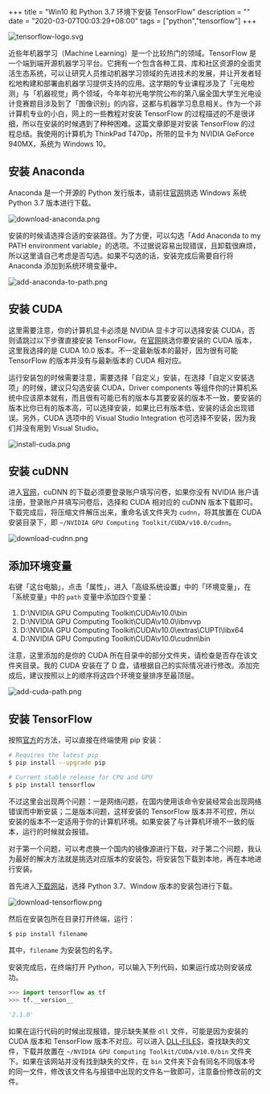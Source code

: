 +++
title = "Win10 和 Python 3.7 环境下安装 TensorFlow"
description = ""
date = "2020-03-07T00:03:29+08:00"
tags = ["python","tensorflow"]
+++

![tensorflow-logo.svg](/images/tensorflow-logo.svg)

近些年机器学习（Machine Learning）是一个比较热门的领域。TensorFlow 是一个端到端开源机器学习平台。它拥有一个包含各种工具、库和社区资源的全面灵活生态系统，可以让研究人员推动机器学习领域的先进技术的发展，并让开发者轻松地构建和部署由机器学习提供支持的应用。这学期的专业课程涉及了「光电检测」与「机器视觉」两个领域，今年年初光电学院公布的第八届全国大学生光电设计竞赛题目涉及到了「图像识别」的内容，这都与机器学习息息相关。作为一个非计算机专业的小白，网上的一些教程对安装 TensorFlow 的过程描述的不是很详细，所以在安装的时候遇到了种种困难。这篇文章即是对安装 TensorFlow 的过程总结。我使用的计算机为 ThinkPad T470p，所带的显卡为 NVIDIA GeForce 940MX，系统为 Windows 10。

## 安装 Anaconda

Anaconda 是一个开源的 Python 发行版本，请前往[官网](https://www.anaconda.com/distribution/#download-section)挑选 Windows 系统 Python 3.7 版本进行下载。

![download-anaconda.png](/images/download-anaconda.png)

安装的时候请选择合适的安装路径。为了方便，可以勾选「Add Anaconda to my PATH environment variable」的选项。不过据说容易出现错误，且卸载很麻烦，所以这里请自己考虑是否勾选。如果不勾选的话，安装完成后需要自行将 Anaconda 添加到系统环境变量中。

![add-anaconda-to-path.png](/images/add-anaconda-to-path.png)

## 安装 CUDA

这里需要注意，你的计算机显卡必须是 NVIDIA 显卡才可以选择安装 CUDA，否则请跳过以下步骤直接安装 TensorFlow。在[官网](https://developer.nvidia.com/cuda-toolkit-archive)挑选你要安装的 CUDA 版本，这里我选择的是 CUDA 10.0 版本。不一定最新版本的最好，因为很有可能 TensorFlow 的版本并没有与最新版本的 CUDA 相对应。

运行安装包的时候需要注意，需要选择「自定义」安装，在选择「自定义安装选项」的时候，建议只勾选安装 CUDA，Driver components 等组件你的计算机系统中应该原本就有，而且很有可能已有的版本与其要安装的版本不一致，要安装的版本比你已有的版本高，可以选择安装，如果比已有版本低，安装的话会出现错误。另外，CUDA 选项中的 Visual Studio Integration 也可选择不安装，因为我们并没有用到 Visual Studio。

![install-cuda.png](/images/install-cuda.png)

## 安装 cuDNN

进入[官网](https://developer.nvidia.com/cudnn)，cuDNN 的下载必须要登录账户填写问卷，如果你没有 NVIDIA 账户请注册，登录账户并填写问卷后，选择和 CUDA 相对应的 cuDNN 版本下载即可。下载完成后，将压缩文件解压出来，重命名该文件夹为 `cudnn`，将其放置在 CUDA 安装目录下，即 `~/NVIDIA GPU Computing Toolkit/CUDA/v10.0/cudnn`。

![download-cudnn.png](/images/download-cudnn.png)

## 添加环境变量

右键「这台电脑」，点击「属性」，进入「高级系统设置」中的「环境变量」，在「系统变量」中的 `path` 变量中添加四个变量：

1. D:\NVIDIA GPU Computing Toolkit\CUDA\v10.0\bin
2. D:\NVIDIA GPU Computing Toolkit\CUDA\v10.0\libnvvp
3. D:\NVIDIA GPU Computing Toolkit\CUDA\v10.0\extras\CUPTI\libx64
4. D:\NVIDIA GPU Computing Toolkit\CUDA\v10.0\cudnn\bin

注意，这里添加的是你的 CUDA 所在目录中的部分文件夹，请检查是否存在该文件夹目录。我的 CUDA 安装在了 D 盘，请根据自己的实际情况进行修改。添加完成后，建议按照以上的顺序将这四个环境变量排序至最顶层。

![add-cuda-path.png](/images/add-cuda-path.png)

## 安装 TensorFlow

按照[官方](https://www.tensorflow.org/install)的方法，可以直接在终端使用 pip 安装：

```sh
# Requires the latest pip
$ pip install --upgrade pip

# Current stable release for CPU and GPU
$ pip install tensorflow
```

不过这里会出现两个问题：一是网络问题，在国内使用该命令安装经常会出现网络错误而中断安装；二是版本问题，这样安装的 TensorFlow 版本并不可控，所以安装的版本不一定适用于你的计算机环境。如果安装了与计算机环境不一致的版本，运行的时候就会报错。

对于第一个问题，可以考虑换一个国内的镜像源进行下载，对于第二个问题，我认为最好的解决方法就是挑选对应版本的安装包，将安装包下载到本地，再在本地进行安装。

首先进入[下载网站](https://pypi.org/project/tensorflow/#files)，选择 Python 3.7、Window 版本的安装包进行下载。

![download-tensorflow.png](/images/download-tensorflow.png)

然后在安装包所在目录打开终端，运行：

```sh
$ pip install filename
```

其中，`filename` 为安装包的名字。

安装完成后，在终端打开 Python，可以输入下列代码，如果运行成功则安装成功。

```python
>>> import tensorflow as tf
>>> tf.__version__

'2.1.0'
```

如果在运行代码的时候出现报错，提示缺失某些 `dll` 文件，可能是因为安装的 CUDA 版本和 TensorFlow 版本不对应。可以进入 [DLL-FILES](https://www.dll-files.com/)，查找缺失的文件，下载并放置在 `~/NVIDIA GPU Computing Toolkit/CUDA/v10.0/bin` 文件夹下。如果在该网站并没有找到缺失的文件，在 `bin` 文件夹下会有同名不同版本号的同一文件，修改该文件名与报错中出现的文件名一致即可，注意备份修改前的文件。